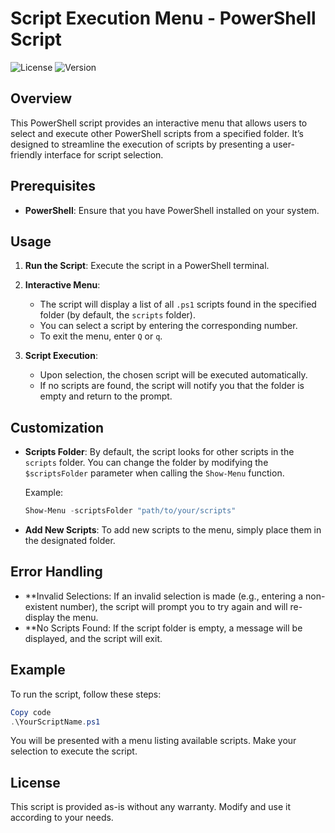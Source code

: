 # Script Execution Menu - PowerShell Script

![License](https://img.shields.io/github/license/modom-ofn/scripts) ![Version](https://img.shields.io/badge/version-1.0.0-blue)

## Overview

This PowerShell script provides an interactive menu that allows users to select and execute other PowerShell scripts from a specified folder. It’s designed to streamline the execution of scripts by presenting a user-friendly interface for script selection.

## Prerequisites

- **PowerShell**: Ensure that you have PowerShell installed on your system.

## Usage

1. **Run the Script**: Execute the script in a PowerShell terminal.
2. **Interactive Menu**:
   - The script will display a list of all `.ps1` scripts found in the specified folder (by default, the `scripts` folder).
   - You can select a script by entering the corresponding number.
   - To exit the menu, enter `Q` or `q`.

3. **Script Execution**:
   - Upon selection, the chosen script will be executed automatically.
   - If no scripts are found, the script will notify you that the folder is empty and return to the prompt.

## Customization

- **Scripts Folder**: By default, the script looks for other scripts in the `scripts` folder. You can change the folder by modifying the `$scriptsFolder` parameter when calling the `Show-Menu` function.

  Example:
  ```powershell
  Show-Menu -scriptsFolder "path/to/your/scripts"
  ```
- **Add New Scripts**: To add new scripts to the menu, simply place them in the designated folder.

## Error Handling
- **Invalid Selections: If an invalid selection is made (e.g., entering a non-existent number), the script will prompt you to try again and will re-display the menu.
- **No Scripts Found: If the script folder is empty, a message will be displayed, and the script will exit.

## Example
  To run the script, follow these steps:

  ```powershell
  Copy code
  .\YourScriptName.ps1
  ```
  You will be presented with a menu listing available scripts. Make your selection to execute the script.

## License

This script is provided as-is without any warranty. Modify and use it according to your needs.
